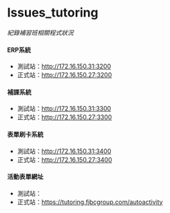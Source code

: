 # Issues_tutoring
*紀錄補習班相關程式狀況*



#### ERP系統 
- 測試站：http://172.16.150.31:3200
- 正式站：http://172.16.150.27:3200
#### 補課系統
- 測試站：http://172.16.150.31:3300
- 正式站：http://172.16.150.27:3300

#### 表單刷卡系統 
- 測試站：http://172.16.150.31:3400
- 正式站：http://172.16.150.27:3400

#### 活動表單網址
- 測試站：
- 正式站：https://tutoring.fjbcgroup.com/autoactivity

